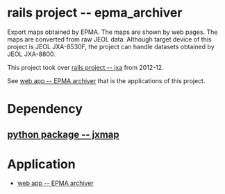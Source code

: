 # rails project -- epma_archiver

Export maps obtained by EPMA.  The maps are shown by web pages.
The maps are converted from raw JEOL data.
Although target device of this project is JEOL JXA-8530F, the project
can handle datasets obtained by JEOL JXA-8800.

This project took over [rails project -- jxa](https://gitlab.misasa.okayama-u.ac.jp/rails/jxa) from 2012-12.

See
[web app -- EPMA archiver](http://archive.misasa.okayama-u.ac.jp/JXA-8530F)
that is the applications of this project.

# Dependency

## [python package -- jxmap](https://gitlab.misasa.okayama-u.ac.jp/pythonpackage/jxmap)

# Application

- [web app -- EPMA archiver](https://archive.misasa.okayama-u.ac.jp/JXA-8530F)
